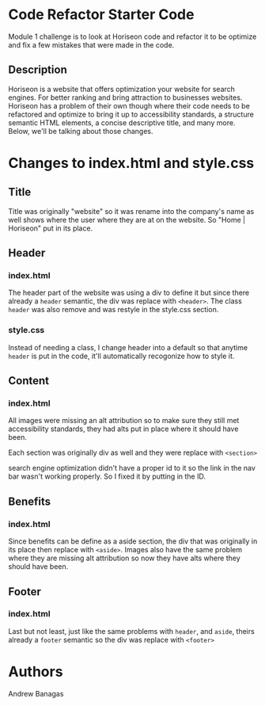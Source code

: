 # Code Refactor Starter Code

Module 1 challenge is to look at Horiseon code and refactor it to be optimize and fix a few mistakes that were made in the code.

## Description

Horiseon is a website that offers optimization your website for search engines. For better ranking and bring attraction to businesses websites. Horiseon has a problem of their own though where their code needs to be refactored and optimize to bring it up to accessibility standards, a structure semantic HTML elements, a concise descriptive title, and many more. Below, we'll be talking about those changes.

# Changes to index.html and style.css

## Title

Title was originally "website" so it was rename into the company's name as well shows where the user where they are at on the website. So "Home | Horiseon" put in its place.

## Header

### index.html

The header part of the website was using a div to define it but since there already a `header` semantic, the div was replace with `<header>`. The class `header` was also remove and was restyle in the style.css section.

### style.css

Instead of needing a class, I change header into a default so that anytime `header` is put in the code, it'll automatically recogonize how to style it.

## Content

### index.html

All images were missing an alt attribution so to make sure they still met accessibility standards, they had alts put in place where it should have been.

Each section was originally div as well and they were replace with `<section>`

search engine optimization didn't have a proper id to it so the link in the nav bar wasn't working properly. So I fixed it by putting in the ID.

## Benefits

### index.html

Since benefits can be define as a aside section, the div that was originally in its place then replace with `<aside>`. Images also have the same problem where they are missing alt attribution so now they have alts where they should have been.

## Footer

### index.html

Last but not least, just like the same problems with `header`, and `aside`, theirs already a `footer` semantic so the div was replace with `<footer>`

# Authors

Andrew Banagas
